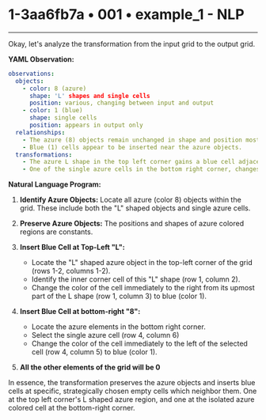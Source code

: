 # 1-3aa6fb7a • 001 • example_1 - NLP

---
Okay, let's analyze the transformation from the input grid to the output grid.

**YAML Observation:**

```yaml
observations:
  objects:
    - color: 8 (azure)
      shape: 'L' shapes and single cells
      position: various, changing between input and output
    - color: 1 (blue)
      shape: single cells
      position: appears in output only
  relationships:
    - The azure (8) objects remain unchanged in shape and position mostly.
    - Blue (1) cells appear to be inserted near the azure objects.
  transformations:
    - The azure L shape in the top left corner gains a blue cell adjacent to its corner inner side.
    - One of the single azure cells in the bottom right corner, changes it's neighbor to its left to blue.

```

**Natural Language Program:**

1.  **Identify Azure Objects:** Locate all azure (color 8) objects within the grid. These include both the "L" shaped objects and single azure cells.

2.  **Preserve Azure Objects:** The positions and shapes of azure colored regions are constants.

3.  **Insert Blue Cell at Top-Left "L":**
    *   Locate the "L" shaped azure object in the top-left corner of the grid (rows 1-2, columns 1-2).
    *   Identify the inner corner cell of this "L" shape (row 1, column 2).
    *   Change the color of the cell immediately to the right from its upmost part of the L shape (row 1, column 3) to blue (color 1).

4.  **Insert Blue Cell at bottom-right "8":**
    *   Locate the azure elements in the bottom right corner.
    *   Select the single azure cell (row 4, column 6)
    *   Change the color of the cell immediately to the left of the selected cell (row 4, column 5) to blue (color 1).

5. **All the other elements of the grid will be 0**

In essence, the transformation preserves the azure objects and inserts blue cells at specific, strategically chosen empty cells which neighbor them. One at the top left corner's L shaped azure region, and one at the isolated azure colored cell at the bottom-right corner.

